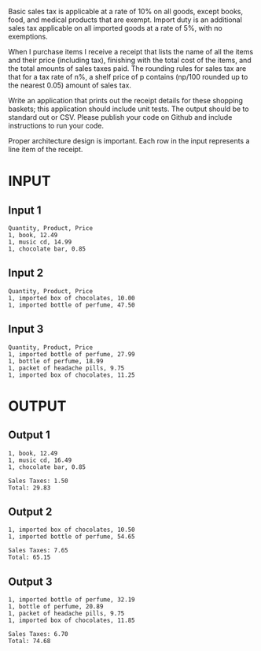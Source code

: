 Basic sales tax is applicable at a rate of 10% on all goods, except books, food,
and medical products that are exempt. Import duty is an additional sales tax applicable
on all imported goods at a rate of 5%, with no exemptions.

When I purchase items I receive a receipt that lists the name of all the items and
their price (including tax), finishing with the total cost of the items, and the
total amounts of sales taxes paid. The rounding rules for sales tax are that for
a tax rate of n%, a shelf price of p contains (np/100 rounded up to the nearest 0.05)
amount of sales tax.

Write an application that prints out the receipt details for these shopping baskets;
this application should include unit tests. The output should be to standard out or CSV. Please publish your code on Github and include instructions to run your code.

Proper architecture design is important. Each row in the input represents a line
item of the receipt.

# INPUT

## Input 1
```
Quantity, Product, Price
1, book, 12.49
1, music cd, 14.99
1, chocolate bar, 0.85
```

## Input 2
```
Quantity, Product, Price
1, imported box of chocolates, 10.00
1, imported bottle of perfume, 47.50
```

## Input 3
```
Quantity, Product, Price
1, imported bottle of perfume, 27.99
1, bottle of perfume, 18.99
1, packet of headache pills, 9.75
1, imported box of chocolates, 11.25
```

# OUTPUT

## Output 1
```
1, book, 12.49
1, music cd, 16.49
1, chocolate bar, 0.85

Sales Taxes: 1.50
Total: 29.83
```

## Output 2
```
1, imported box of chocolates, 10.50
1, imported bottle of perfume, 54.65

Sales Taxes: 7.65
Total: 65.15
```

## Output 3
```
1, imported bottle of perfume, 32.19
1, bottle of perfume, 20.89
1, packet of headache pills, 9.75
1, imported box of chocolates, 11.85

Sales Taxes: 6.70
Total: 74.68
```
